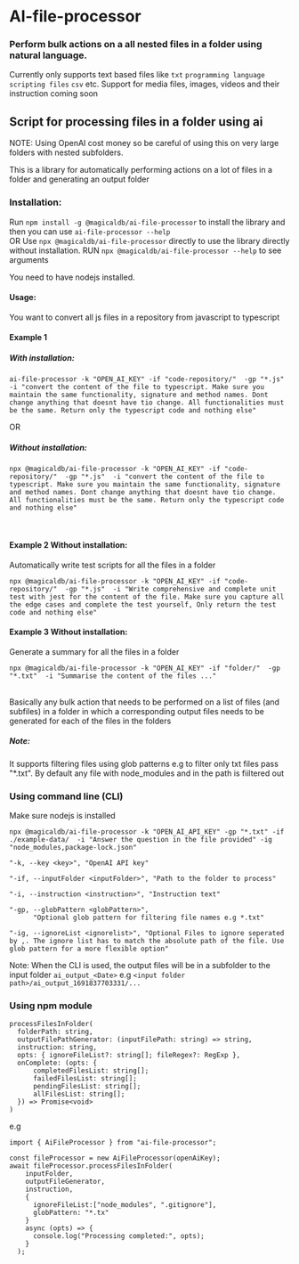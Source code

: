 # AI-file-processor
### Perform bulk actions on a all nested files in a folder using natural language.

 Currently only supports text based files like `txt` `programming language scripting files` `csv`  etc.
 Support for media files, images, videos and their instruction coming soon

## Script for processing files in a folder using ai
NOTE: Using OpenAI cost money so be careful of using this on very large folders with nested subfolders.

This is a library for automatically performing actions on a lot of files in a folder and generating an output folder 

### Installation:
Run `npm install -g @magicaldb/ai-file-processor`  to install the library and then you can use `ai-file-processor --help`  
OR 
Use `npx @magicaldb/ai-file-processor` directly to use the library directly without installation.
RUN `npx @magicaldb/ai-file-processor --help` to see arguments

You need to have nodejs installed.

#### Usage:
You want to convert all js files in a repository from javascript to typescript
#### Example 1 
##### With installation:
```
ai-file-processor -k "OPEN_AI_KEY" -if "code-repository/"  -gp "*.js"  -i "convert the content of the file to typescript. Make sure you maintain the same functionality, signature and method names. Dont change anything that doesnt have tio change. All functionalities must be the same. Return only the typescript code and nothing else"
```
OR
##### Without installation:
```
npx @magicaldb/ai-file-processor -k "OPEN_AI_KEY" -if "code-repository/"  -gp "*.js"  -i "convert the content of the file to typescript. Make sure you maintain the same functionality, signature and method names. Dont change anything that doesnt have tio change. All functionalities must be the same. Return only the typescript code and nothing else"
```

<br>

#### Example 2 Without installation:
Automatically write test scripts for all the files in a folder 
```
npx @magicaldb/ai-file-processor -k "OPEN_AI_KEY" -if "code-repository/"  -gp "*.js"  -i "Write comprehensive and complete unit test with jest for the content of the file. Make sure you capture all the edge cases and complete the test yourself, Only return the test code and nothing else"
```

#### Example 3 Without installation:
Generate a summary for all the files in a folder
```
npx @magicaldb/ai-file-processor -k "OPEN_AI_KEY" -if "folder/"  -gp "*.txt"  -i "Summarise the content of the files ..."
```


<br>
Basically any bulk action that needs to be performed on a list of files (and subfiles) in a folder in which a corresponding output files needs to be generated for each of the files in the folders 

##### Note:
It supports filtering files using glob patterns e.g to filter only txt files pass "*.txt". By default any file with node_modules and in the path is fiiltered out



### Using command line (CLI)
Make sure nodejs is installed

```
npx @magicaldb/ai-file-processor -k "OPEN_AI_API_KEY" -gp "*.txt" -if ./example-data/  -i "Answer the question in the file provided" -ig "node_modules,package-lock.json"
```

```
"-k, --key <key>", "OpenAI API key"

"-if, --inputFolder <inputFolder>", "Path to the folder to process"

"-i, --instruction <instruction>", "Instruction text"

"-gp, --globPattern <globPattern>",
      "Optional glob pattern for filtering file names e.g *.txt"

"-ig, --ignoreList <ignorelist>", "Optional Files to ignore seperated by ,. The ignore list has to match the absolute path of the file. Use glob pattern for a more flexible option"
```
Note:
When the CLI is used, the output files will be in a subfolder to the input folder `ai_output_<Date>` e.g `<input folder path>/ai_output_1691837703331/...`


### Using npm module

```
processFilesInFolder(
  folderPath: string,
  outputFilePathGenerator: (inputFilePath: string) => string,
  instruction: string,
  opts: { ignoreFileList?: string[]; fileRegex?: RegExp },
  onComplete: (opts: {
      completedFilesList: string[];
      failedFilesList: string[];
      pendingFilesList: string[];
      allFilesList: string[];
  }) => Promise<void>
)
```
e.g 
```
import { AiFileProcessor } from "ai-file-processor";

const fileProcessor = new AiFileProcessor(openAiKey);
await fileProcessor.processFilesInFolder(
    inputFolder,
    outputFileGenerator,
    instruction,
    {
      ignoreFileList:["node_modules", ".gitignore"],
      globPattern: "*.tx"
    }
    async (opts) => {
      console.log("Processing completed:", opts);
    }
  );
```




